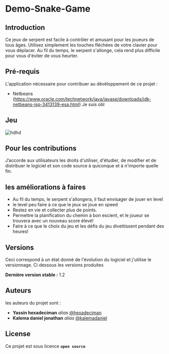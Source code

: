 # Demo-Snake-Game

## Introduction

Ce jeux de serpent est facile à contrôler et amusant pour les joueurs de tous âges. Utilisez simplement les touches fléchées de votre clavier pour vous déplacer. Au fil du temps, le serpent s'allonge, cela rend plus difficile pour vous d'éviter de vous heurter. 

## Pré-requis

L'application nécessaire pour contribuer au dévéloppement de ce projet :

- Netbeans (https://www.oracle.com/technetwork/java/javase/downloads/jdk-netbeans-jsp-3413139-esa.html)
Je suis obl

## Jeu

![hdhd](https://user-images.githubusercontent.com/51014164/131475292-fdd6ded2-f749-4652-ae47-8101482b61bc.JPG)

## Pour les contributions

J’accorde aux utilisateurs les droits d'utiliser, d'étudier, de modifier et de distribuer le logiciel et son code source à quiconque et à n'importe quelle fin.

## les améliorations à faires 

- Au fil du temps, le serpent s'allongera, il faut envisager de jouer en level 
- le level peu faire à ce que le jeux se joue en speed
- Restez en vie et collecter plus de points. 
- Permettre la planification du chemin à bon escient, et le joueur se trouvera avec un nouveau score élevé!
- Faire à ce que le choix du jeu et les défis du jeu divettissent pendant des heures!


## Versions
Ceci correspond à un état donné de l'évolution du logiciel et j'utilise le versionnage. Ci dessous les versions produites

**Dernière version stable :** 1.2

## Auteurs

les auteurs du projet sont :
* **Yassin hexadeciman** _alias_ [@hexadeciman](https://github.com/hexadeciman)
* **Kalema daniel jonathan** _alias_ [@kalemadaniel](https://github.com/kalemadaniel)


## License

Ce projet est sous licence **``open source``** 
